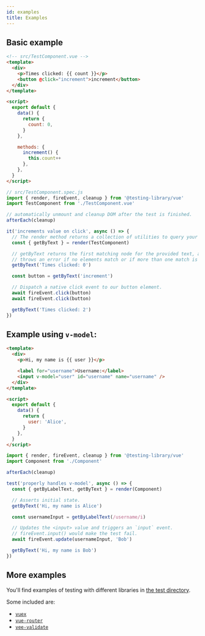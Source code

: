 ```yaml
---
id: examples
title: Examples
---
```


## Basic example

```html
<!-- src/TestComponent.vue -->
<template>
  <div>
    <p>Times clicked: {{ count }}</p>
    <button @click="increment">increment</button>
  </div>
</template>

<script>
  export default {
    data() {
      return {
        count: 0,
      }
    },

    methods: {
      increment() {
        this.count++
      },
    },
  }
</script>
```

```js
// src/TestComponent.spec.js
import { render, fireEvent, cleanup } from '@testing-library/vue'
import TestComponent from './TestComponent.vue'

// automatically unmount and cleanup DOM after the test is finished.
afterEach(cleanup)

it('increments value on click', async () => {
  // The render method returns a collection of utilities to query your component.
  const { getByText } = render(TestComponent)

  // getByText returns the first matching node for the provided text, and
  // throws an error if no elements match or if more than one match is found.
  getByText('Times clicked: 0')

  const button = getByText('increment')

  // Dispatch a native click event to our button element.
  await fireEvent.click(button)
  await fireEvent.click(button)

  getByText('Times clicked: 2')
})
```

## Example using `v-model`:

```html
<template>
  <div>
    <p>Hi, my name is {{ user }}</p>

    <label for="username">Username:</label>
    <input v-model="user" id="username" name="username" />
  </div>
</template>

<script>
  export default {
    data() {
      return {
        user: 'Alice',
      }
    },
  }
</script>
```

```js
import { render, fireEvent, cleanup } from '@testing-library/vue'
import Component from './Component'

afterEach(cleanup)

test('properly handles v-model', async () => {
  const { getByLabelText, getByText } = render(Component)

  // Asserts initial state.
  getByText('Hi, my name is Alice')

  const usernameInput = getByLabelText(/username/i)

  // Updates the <input> value and triggers an `input` event.
  // fireEvent.input() would make the test fail.
  await fireEvent.update(usernameInput, 'Bob')

  getByText('Hi, my name is Bob')
})
```

## More examples

You'll find examples of testing with different libraries in
[the test directory](https://github.com/testing-library/vue-testing-library/tree/master/tests/__tests__).

Some included are:

- [`vuex`](https://github.com/testing-library/vue-testing-library/blob/master/tests/__tests__/vuex.js)
- [`vue-router`](https://github.com/testing-library/vue-testing-library/tree/master/tests/__tests__/vue-router.js)
- [`vee-validate`](https://github.com/testing-library/vue-testing-library/tree/master/tests/__tests__/validate-plugin.js)
